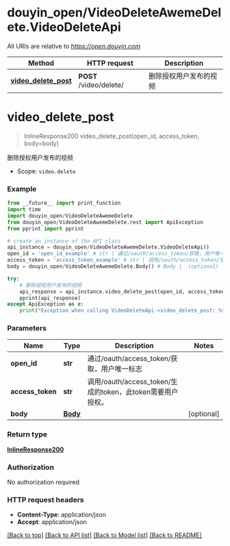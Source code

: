# douyin_open/VideoDeleteAwemeDelete.VideoDeleteApi

All URIs are relative to *https://open.douyin.com*

Method | HTTP request | Description
------------- | ------------- | -------------
[**video_delete_post**](VideoDeleteApi.md#video_delete_post) | **POST** /video/delete/ | 删除授权用户发布的视频

# **video_delete_post**
> InlineResponse200 video_delete_post(open_id, access_token, body=body)

删除授权用户发布的视频

* Scope: `video.delete` 

### Example
```python
from __future__ import print_function
import time
import douyin_open/VideoDeleteAwemeDelete
from douyin_open/VideoDeleteAwemeDelete.rest import ApiException
from pprint import pprint

# create an instance of the API class
api_instance = douyin_open/VideoDeleteAwemeDelete.VideoDeleteApi()
open_id = 'open_id_example' # str | 通过/oauth/access_token/获取，用户唯一标志
access_token = 'access_token_example' # str | 调用/oauth/access_token/生成的token，此token需要用户授权。
body = douyin_open/VideoDeleteAwemeDelete.Body() # Body |  (optional)

try:
    # 删除授权用户发布的视频
    api_response = api_instance.video_delete_post(open_id, access_token, body=body)
    pprint(api_response)
except ApiException as e:
    print("Exception when calling VideoDeleteApi->video_delete_post: %s\n" % e)
```

### Parameters

Name | Type | Description  | Notes
------------- | ------------- | ------------- | -------------
 **open_id** | **str**| 通过/oauth/access_token/获取，用户唯一标志 | 
 **access_token** | **str**| 调用/oauth/access_token/生成的token，此token需要用户授权。 | 
 **body** | [**Body**](Body.md)|  | [optional] 

### Return type

[**InlineResponse200**](InlineResponse200.md)

### Authorization

No authorization required

### HTTP request headers

 - **Content-Type**: application/json
 - **Accept**: application/json

[[Back to top]](#) [[Back to API list]](../README.md#documentation-for-api-endpoints) [[Back to Model list]](../README.md#documentation-for-models) [[Back to README]](../README.md)

